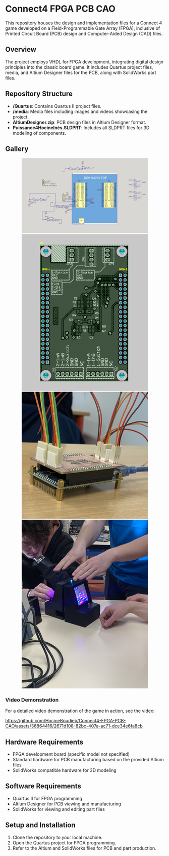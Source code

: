 # Connect4 FPGA PCB CAO

This repository houses the design and implementation files for a Connect 4 game developed on a Field-Programmable Gate Array (FPGA), inclusive of Printed Circuit Board (PCB) design and Computer-Aided Design (CAD) files.

## Overview

The project employs VHDL for FPGA development, integrating digital design principles into the classic board game. It includes Quartus project files, media, and Altium Designer files for the PCB, along with SolidWorks part files.

## Repository Structure

- **/Quartus**: Contains Quartus II project files.
- **/media**: Media files including images and videos showcasing the project.
- **AltiumDesigner.zip**: PCB design files in Altium Designer format.
- **Puissance4HocineInès.SLDPRT**: Includes all SLDPRT files for 3D modeling of components.

## Gallery
<p align="center">
  <img src="media/Sheet.png" width="400" alt="Project Image">
  <img src="media/PCB.png" width="400" alt="Board Design">
  <img src="media/irl_pcb1.jpg" width="400" alt="3D Part Image">
  <img src="media/overview_final.jpg" width="400" alt="3D Part Image">
</p>


### Video Demonstration

For a detailed video demonstration of the game in action, see the video:


https://github.com/HocineBoudieb/Connect4-FPGA-PCB-CAO/assets/36864416/2671d108-82bc-407a-ac71-dce34e6fa8cb



## Hardware Requirements

- FPGA development board (specific model not specified)
- Standard hardware for PCB manufacturing based on the provided Altium files
- SolidWorks compatible hardware for 3D modeling

## Software Requirements

- Quartus II for FPGA programming
- Altium Designer for PCB viewing and manufacturing
- SolidWorks for viewing and editing part files

## Setup and Installation

1. Clone the repository to your local machine.
2. Open the Quartus project for FPGA programming.
3. Refer to the Altium and SolidWorks files for PCB and part production.

